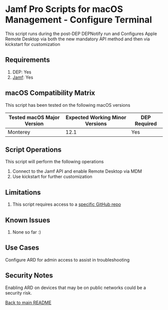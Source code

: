 Jamf Pro Scripts for macOS Management - Configure Terminal
==============
This script runs during the post-DEP DEPNotify run and Configures Apple Remote Desktop via both the new mandatory API method
and then via kickstart for customization

Requirements
------------
1. DEP: Yes 
2. [Jamf](https://www.jamf.com/products/jamf-pro/): Yes

macOS Compatibility Matrix
------------
This script has been tested on the following macOS versions

| Tested macOS Major Version               | Expected Working Minor Versions     | DEP Required |
|------------------------------------------|-------------------------------------|--------------|
| Monterey                                 | 12.1                                | Yes          |

Script Operations
------------
This script will perform the following operations

1. Connect to the Jamf API and enable Remote Desktop via MDM
2. Use kickstart for further customization

Limitations
------------

1. This script requires access to a [specific GitHub repo](https://github.com/ahrenstein/noodling)

Known Issues
------------
1. None so far :)

Use Cases
------------
Configure ARD for admin access to assist in troubleshooting

Security Notes
--------------
Enabling ARD on devices that may be on public networks could be a security risk.

[Back to main README](../README.md)
